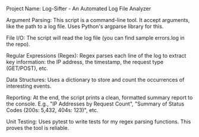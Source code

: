 Project Name: Log-Sifter - An Automated Log File Analyzer

Argument Parsing: This script is a command-line tool. It accept arguments, like the path to a log file. Uses Python's argparse library for this. 

File I/O: The script will read the log file (you can find sample errors.log in the repo).

Regular Expressions (Regex): Regex parses each line of the log to extract key information: the IP address, the timestamp, the request type (GET/POST), etc.

Data Structures: Uses a dictionary to store and count the occurrences of interesting events.

Reporting: At the end, the script prints a clean, formatted summary report to the console. E.g., "IP Addresses by Request Count", "Summary of Status Codes (200s: 5,432, 404s: 123)", etc.

Unit Testing: Uses pytest to write tests for my regex parsing functions. This proves the tool is reliable.